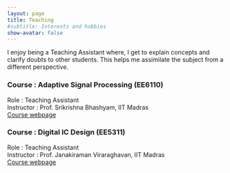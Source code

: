 ```yaml
---
layout: page
title: Teaching
#subtitle: Interests and hobbies
show-avatar: false
---
```

I enjoy being a Teaching Assistant where, I get to explain concepts and clarify doubts to other students. This helps me assimilate the subject from a different perspective.

### Course : Adaptive Signal Processing (EE6110)
Role : Teaching Assistant  
Instructor : Prof.	Srikrishna Bhashyam, IIT Madras  
[Course webpage](https://www.ee.iitm.ac.in/~skrishna/ee6110/)


### Course : Digital IC Design (EE5311)
Role : Teaching Assistant  
Instructor : Prof. Janakiraman Viraraghavan, IIT Madras  
[Course webpage](http://www.ee.iitm.ac.in/vlsi/courses/ee5311_2020)
